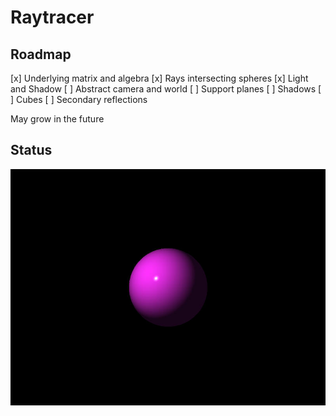 # Raytracer

## Roadmap

[x] Underlying matrix and algebra
[x] Rays intersecting spheres
[x] Light and Shadow
[ ] Abstract camera and world
[ ] Support planes
[ ] Shadows
[ ] Cubes
[ ] Secondary reflections

May grow in the future

## Status

![Demo](demo.jpg)
